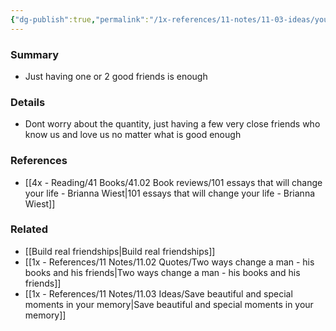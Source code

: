 ```yaml
---
{"dg-publish":true,"permalink":"/1x-references/11-notes/11-03-ideas/you-dont-need-many-close-friends/","title":"Untitled"}
---
```



### Summary
- Just having one or 2 good friends is enough

### Details
- Dont worry about the quantity, just having a few very close friends who know us and love us no matter what is good enough

### References
- [[4x - Reading/41 Books/41.02 Book reviews/101 essays that will change your life - Brianna Wiest\|101 essays that will change your life - Brianna Wiest]]

### Related
- [[Build real friendships\|Build real friendships]]
- [[1x - References/11 Notes/11.02 Quotes/Two ways change a man - his books and his friends\|Two ways change a man - his books and his friends]]
- [[1x - References/11 Notes/11.03 Ideas/Save beautiful and special moments in your memory\|Save beautiful and special moments in your memory]]